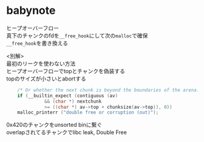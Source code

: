 # babynote
ヒープオーバーフロー  
真下のチャンクのfdを`__free_hook`にして次の`malloc`で確保  
`__free_hook`を書き換える  

<別解>  
最初のリークを使わない方法  
ヒープオーバーフローでtopとチャンクを偽装する  
topのサイズが小さいとabortする  
```c
    /* Or whether the next chunk is beyond the boundaries of the arena.  */
    if (__builtin_expect (contiguous (av)
			  && (char *) nextchunk
			  >= ((char *) av->top + chunksize(av->top)), 0))
	malloc_printerr ("double free or corruption (out)");
```
0x420のチャンクをunsorted binに繋ぐ  
overlapされてるチャンクでlibc leak, Double Free    

